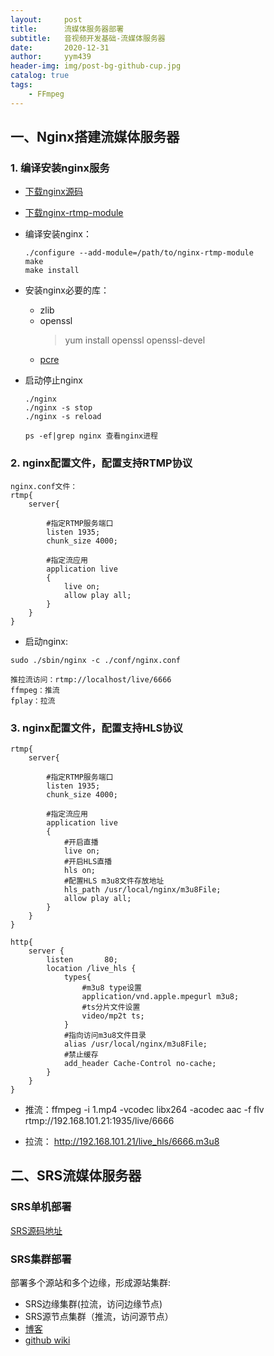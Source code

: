 ```yaml
---
layout:     post
title:      流媒体服务器部署
subtitle:   音视频开发基础-流媒体服务器
date:       2020-12-31
author:     yym439
header-img: img/post-bg-github-cup.jpg
catalog: true
tags:
    - FFmpeg
---
```


## 一、Nginx搭建流媒体服务器

### 1. 编译安装nginx服务

- [下载nginx源码](http://nginx.org/en/download.html)
- [下载nginx-rtmp-module](https://github.com/arut/nginx-rtmp-module)

- 编译安装nginx：
    ```
    ./configure --add-module=/path/to/nginx-rtmp-module
    make
    make install
    ```
- 安装nginx必要的库：
    - zlib
    - openssl
        > yum install openssl openssl-devel
    - [pcre](https://blog.csdn.net/weixin_30446197/article/details/98855471)

- 启动停止nginx
    ```
    ./nginx
    ./nginx -s stop
    ./nginx -s reload

    ps -ef|grep nginx 查看nginx进程
    ```
### 2. nginx配置文件，配置支持RTMP协议

```
nginx.conf文件：
rtmp{
    server{

        #指定RTMP服务端口
        listen 1935;
        chunk_size 4000;
        
        #指定流应用
        application live
        {
            live on;
            allow play all;
        }
    }
}
```
- 启动nginx:

```
sudo ./sbin/nginx -c ./conf/nginx.conf

推拉流访问：rtmp://localhost/live/6666
ffmpeg：推流
fplay：拉流
```

### 3. nginx配置文件，配置支持HLS协议
```
rtmp{
    server{

        #指定RTMP服务端口
        listen 1935;
        chunk_size 4000;

        #指定流应用
        application live
        {
            #开启直播
            live on;
            #开启HLS直播
            hls on; 
            #配置HLS m3u8文件存放地址
            hls_path /usr/local/nginx/m3u8File;
            allow play all;
        }
    }
}

http{
    server {
        listen       80;
        location /live_hls {
            types{
                #m3u8 type设置
                application/vnd.apple.mpegurl m3u8;
                #ts分片文件设置
                video/mp2t ts;
            }
            #指向访问m3u8文件目录
            alias /usr/local/nginx/m3u8File;
            #禁止缓存
            add_header Cache-Control no-cache;
        }
    }
}

```
- 推流：ffmpeg  -i 1.mp4 -vcodec libx264 -acodec aac   -f flv rtmp://192.168.101.21:1935/live/6666

- 拉流： http://192.168.101.21/live_hls/6666.m3u8

## 二、SRS流媒体服务器
### SRS单机部署

[SRS源码地址](https://github.com/ossrs/srs)

### SRS集群部署
部署多个源站和多个边缘，形成源站集群:
- SRS边缘集群(拉流，访问边缘节点)
- SRS源节点集群（推流，访问源节点）
- [博客](https://blog.csdn.net/weicaijiang/article/details/105116392)
- [github wiki](https://github.com/ossrs/srs/wiki/v3_CN_SampleOriginCluster)

